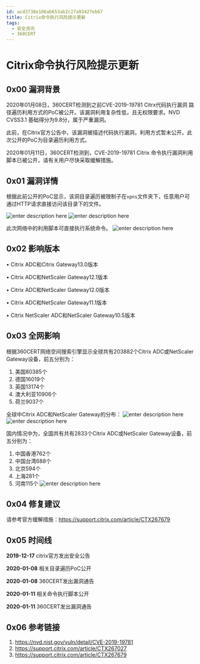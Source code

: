 ```yaml
---
id: acd3738e106ab653ab2c27a93427eb67
title: Citrix命令执行风险提示更新
tags: 
  - 安全资讯
  - 360CERT
---
```


# Citrix命令执行风险提示更新

0x00 漏洞背景
---------


2020年01月08日，360CERT检测到之前CVE-2019-19781 Citrx代码执行漏洞 路径遍历利用方式的PoC被公开。该漏洞利用复杂性低，且无权限要求。NVD CVSS3.1 基础得分为9.8分，属于严重漏洞。


此前，在Citrix官方公告中，该漏洞被描述代码执行漏洞，利用方式暂未公开。此次公开的PoC为目录遍历利用方式。


2020年01月11日，360CERT检测到，CVE-2019-19781 Citrix 命令执行漏洞利用脚本已被公开，请有关用户尽快采取缓解措施。


0x01 漏洞详情
---------


根据此前公开的PoC显示，该洞目录遍历被限制子在`vpns`文件夹下，任意用户可通过HTTP请求直接访问该目录下的文件。


![enter description here](https://p403.ssl.qhimgs4.com/t01836b010f888d220c.png)
![enter description here](https://p403.ssl.qhimgs4.com/t0140a733840e3e91e1.png)


此次网络中的利用脚本可直接执行系统命令。
![enter description here](https://p403.ssl.qhimgs4.com/t01ab34621be23bd03b.png)


0x02 影响版本
---------


• Citrix ADC和Citrix Gateway13.0版本


• Citrix ADC和NetScaler Gateway12.1版本


• Citrix ADC和NetScaler Gateway12.0版本


• Citrix ADC和NetScaler Gateway11.1版本


• Citrix NetScaler ADC和NetScaler Gateway10.5版本


0x03 全网影响
---------


根据360CERT网络空间搜索引擎显示全球共有203882个Citrix ADC或NetScaler Gateway设备，前五分别为：


1. 美国80385个
2. 德国16019个
3. 英国13174个
4. 澳大利亚10906个
5. 荷兰9037个


全球中Citrix ADC和NetScaler Gateway的分布：
![enter description here](https://p403.ssl.qhimgs4.com/t010c5ea40aeb46c8f7.png)
![enter description here](https://p403.ssl.qhimgs4.com/t017416fa1ecaa6015b.png)


国内情况中为，全国共有共有2833个Citrix ADC或NetScaler Gateway设备，前五分别为：


1. 中国香港762个
2. 中国台湾688个
3. 北京594个
4. 上海281个
5. 河南115个
![enter description here](https://p403.ssl.qhimgs4.com/t013080956310598933.png)


0x04 修复建议
---------


请参考官方缓解措施：<https://support.citrix.com/article/CTX267679>


0x05 时间线
--------


**2019-12-17** citrix官方发出安全公告


**2020-01-08** 相关目录遍历PoC公开


**2020-01-08** 360CERT发出漏洞通告


**2020-01-11** 相关命令执行脚本公开


**2020-01-11** 360CERT发出漏洞通告


0x06 参考链接
---------


1. <https://nvd.nist.gov/vuln/detail/CVE-2019-19781>
2. <https://support.citrix.com/article/CTX267027>
3. <https://support.citrix.com/article/CTX267679>



